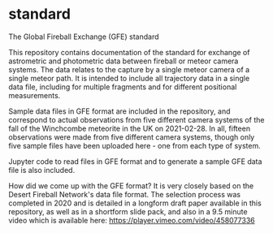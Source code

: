 # standard
The Global Fireball Exchange (GFE) standard

This repository contains documentation of the standard for exchange of astrometric and photometric data between fireball or meteor camera systems.  The data relates to the capture by a single meteor camera of a single meteor path.  It is intended to include all trajectory data in a single data file, including for multiple fragments and for different positional measurements. 

Sample data files in GFE format are included in the repository, and correspond to actual observations from five different camera systems of the fall of the Winchcombe meteorite in the UK on 2021-02-28.  In all, fifteen observations were made from five different camera systems, though only five sample files have been uploaded here - one from each type of system.

Jupyter code to read files in GFE format and to generate a sample GFE data file is also included.

How did we come up with the GFE format?  It is very closely based on the Desert Fireball Network's data file format.  The selection process was completed in 2020 and is detailed in a longform draft paper available in this repository, as well as in a shortform slide pack, and also in a 9.5 minute video which is available here: https://player.vimeo.com/video/458077336
